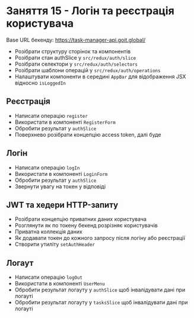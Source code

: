 # Заняття 15 - Логін та реєстрація користувача

Base URL бекенду: https://task-manager-api.goit.global/

- Розібрати структуру сторінок та компонентів
- Розібрати стан authSlice у `src/redux/auth/slice`
- Розібрати селектори у `src/redux/auth/selectors`
- Розібрати шаблони операцій у `src/redux/auth/operations`
- Налаштувати компоненти в середині `AppBar` для відображення JSX відносно
  `isLoggedIn`

## Реєстрація

- Написати операцію `register`
- Використати в компоненті `RegisterForm`
- Обробити результат у `authSlice`
- Поверхнево розібрати концепцію access token, далі буде

## Логін

- Написати операцію `logIn`
- Використати в компоненті `LoginForm`
- Обробити результат у `authSlice`
- Звернути увагу на токен у відповіді

## JWT та хедери HTTP-запиту

- Розібрати концепцію приватних даних користувача
- Розглянути як по токену бекенд розрізняє користувачів
- Приватна коллекція даних
- Як додавати токен до кожного запросу після логіну або реєстрації
- Створити утиліту `setAuthHeader`

## Логаут

- Написати операцію `logOut`
- Використати в компоненті `UserMenu`
- Обробити результат логауту у `authSlice` щоб інвалідувати дані при логауті
- Обробити результат логауту у `tasksSlice` щоб інвалідувати дані при логауті
  
